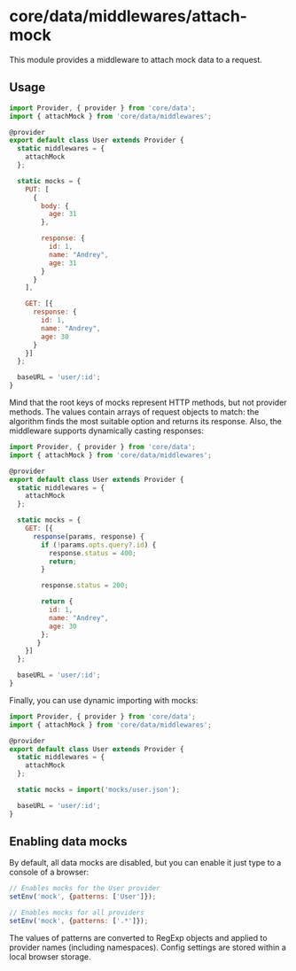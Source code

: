 # core/data/middlewares/attach-mock

This module provides a middleware to attach mock data to a request.

## Usage

```js
import Provider, { provider } from 'core/data';
import { attachMock } from 'core/data/middlewares';

@provider
export default class User extends Provider {
  static middlewares = {
    attachMock
  };

  static mocks = {
    PUT: [
      {
        body: {
          age: 31
        },

        response: {
          id: 1,
          name: "Andrey",
          age: 31
        }
      }
    ],

    GET: [{
      response: {
        id: 1,
        name: "Andrey",
        age: 30
      }
    }]
  };

  baseURL = 'user/:id';
}
```

Mind that the root keys of mocks represent HTTP methods, but not provider methods.
The values contain arrays of request objects to match: the algorithm finds the most suitable option and returns its response.
Also, the middleware supports dynamically casting responses:

```js
import Provider, { provider } from 'core/data';
import { attachMock } from 'core/data/middlewares';

@provider
export default class User extends Provider {
  static middlewares = {
    attachMock
  };

  static mocks = {
    GET: [{
      response(params, response) {
        if (!params.opts.query?.id) {
          response.status = 400;
          return;
        }

        response.status = 200;

        return {
          id: 1,
          name: "Andrey",
          age: 30
        };
       }
    }]
  };

  baseURL = 'user/:id';
}
```

Finally, you can use dynamic importing with mocks:

```js
import Provider, { provider } from 'core/data';
import { attachMock } from 'core/data/middlewares';

@provider
export default class User extends Provider {
  static middlewares = {
    attachMock
  };

  static mocks = import('mocks/user.json');

  baseURL = 'user/:id';
}
```

## Enabling data mocks

By default, all data mocks are disabled, but you can enable it just type to a console of a browser:

```js
// Enables mocks for the User provider
setEnv('mock', {patterns: ['User']});

// Enables mocks for all providers
setEnv('mock', {patterns: ['.*']});
```

The values of patterns are converted to RegExp objects and applied to provider names (including namespaces).
Config settings are stored within a local browser storage.
